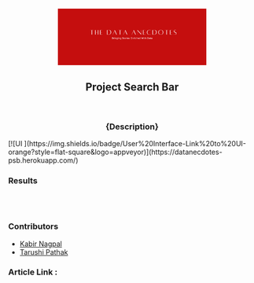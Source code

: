 <p align="center">
        <img src="https://github.com/thedatanecdotes/ReadMeTemplate/blob/main/header.png" width="60%"/>
        <br/>
        <h2 align="center"> Project Search Bar </h2>
        <br/>
        <h3 align="center"> {Description} </h3>
 </p>
  [![UI ](https://img.shields.io/badge/User%20Interface-Link%20to%20UI-orange?style=flat-square&logo=appveyor)](https://datanecdotes-psb.herokuapp.com/)
  
  <h3> Results </h3>
  
  <br/>
  <br/>
  <h3> Contributors </h3>
  <ul>
        <li> <a href=" "/> Kabir Nagpal </a> </li>
        <li> <a href=" "/> Tarushi Pathak</a> </li>
  </ul>

  <h3> Article Link : </h3>
